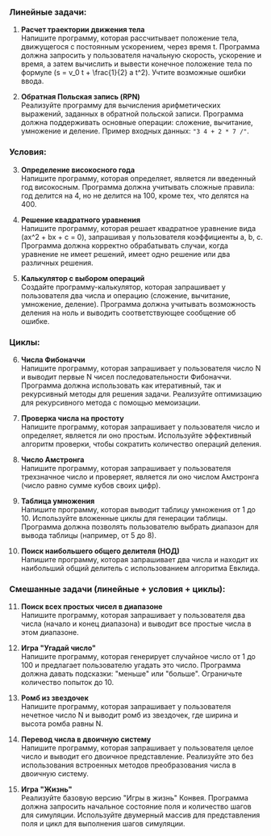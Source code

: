 

### Линейные задачи:

1. **Расчет траектории движения тела**  
   Напишите программу, которая рассчитывает положение тела, движущегося с постоянным ускорением, через время t. Программа должна запросить у пользователя начальную скорость, ускорение и время, а затем вычислить и вывести конечное положение тела по формуле \(s = v_0 t + \frac{1}{2} a t^2\). Учтите возможные ошибки ввода.

2. **Обратная Польская запись (RPN)**  
   Реализуйте программу для вычисления арифметических выражений, заданных в обратной польской записи. Программа должна поддерживать основные операции: сложение, вычитание, умножение и деление. Пример входных данных: `"3 4 + 2 * 7 /"`.

### Условия:

3. **Определение високосного года**  
   Напишите программу, которая определяет, является ли введенный год високосным. Программа должна учитывать сложные правила: год делится на 4, но не делится на 100, кроме тех, что делятся на 400.

4. **Решение квадратного уравнения**  
   Напишите программу, которая решает квадратное уравнение вида \(ax^2 + bx + c = 0\), запрашивая у пользователя коэффициенты a, b, c. Программа должна корректно обрабатывать случаи, когда уравнение не имеет решений, имеет одно решение или два различных решения.

5. **Калькулятор с выбором операций**  
   Создайте программу-калькулятор, которая запрашивает у пользователя два числа и операцию (сложение, вычитание, умножение, деление). Программа должна учитывать возможность деления на ноль и выводить соответствующее сообщение об ошибке.

### Циклы:

6. **Числа Фибоначчи**  
   Напишите программу, которая запрашивает у пользователя число N и выводит первые N чисел последовательности Фибоначчи. Программа должна использовать как итеративный, так и рекурсивный методы для решения задачи. Реализуйте оптимизацию для рекурсивного метода с помощью мемоизации.

7. **Проверка числа на простоту**  
   Напишите программу, которая запрашивает у пользователя число и определяет, является ли оно простым. Используйте эффективный алгоритм проверки, чтобы сократить количество операций деления.

8. **Число Амстронга**  
   Напишите программу, которая запрашивает у пользователя трехзначное число и проверяет, является ли оно числом Амстронга (число равно сумме кубов своих цифр).

9. **Таблица умножения**  
   Напишите программу, которая выводит таблицу умножения от 1 до 10. Используйте вложенные циклы для генерации таблицы. Программа должна позволять пользователю выбрать диапазон для вывода таблицы (например, от 5 до 8).

10. **Поиск наибольшего общего делителя (НОД)**  
    Напишите программу, которая запрашивает два числа и находит их наибольший общий делитель с использованием алгоритма Евклида.

### Смешанные задачи (линейные + условия + циклы):

11. **Поиск всех простых чисел в диапазоне**  
    Напишите программу, которая запрашивает у пользователя два числа (начало и конец диапазона) и выводит все простые числа в этом диапазоне.

12. **Игра "Угадай число"**  
    Напишите программу, которая генерирует случайное число от 1 до 100 и предлагает пользователю угадать это число. Программа должна давать подсказки: "меньше" или "больше". Ограничьте количество попыток до 10.

13. **Ромб из звездочек**  
    Напишите программу, которая запрашивает у пользователя нечетное число N и выводит ромб из звездочек, где ширина и высота ромба равны N.

14. **Перевод числа в двоичную систему**  
    Напишите программу, которая запрашивает у пользователя целое число и выводит его двоичное представление. Реализуйте это без использования встроенных методов преобразования числа в двоичную систему.

15. **Игра "Жизнь"**  
    Реализуйте базовую версию "Игры в жизнь" Конвея. Программа должна запросить начальное состояние поля и количество шагов для симуляции. Используйте двумерный массив для представления поля и цикл для выполнения шагов симуляции.
